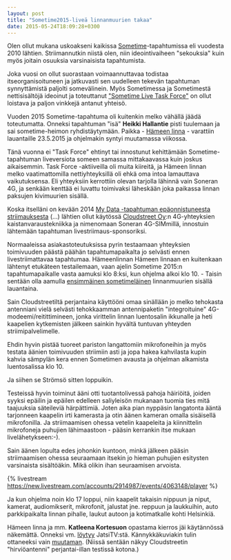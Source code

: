 ```yaml
---
layout: post
title: "Sometime2015-liveä linnanmuurien takaa"
date: 2015-05-24T18:09:28+0300
---
```


Olen ollut mukana uskoakseni kaikissa [Sometime](http://sometime.fi)-tapahtumissa eli vuodesta 2010 lähtien. Striimannutkin niistä olen, niin ideointivaiheen "sekouksia" kuin myös joitain osuuksia varsinaisista tapahtumista.<!--more-->

Joka vuosi on ollut suorastaan voimaannuttavaa todistaa itseorganisoituneen ja jatkuvasti sen uudelleen tekevän tapahtuman synnyttämistä paljolti somevälinein. Myös Sometimessa ja Sometimestä nettisisältöjä ideoinut ja toteuttanut ["Sometime Live Task Force"](https://www.facebook.com/groups/198152433548525/) on ollut loistava ja paljon vinkkejä antanut yhteisö.

Vuoden 2015 Sometime-tapahtuma oli kuitenkin melko vähällä jäädä toteutumatta. Onneksi tapahtuman "isä" **Heikki Hallantie** pisti tuulemaan ja sai sometime-heimon ryhdistäytymään. Paikka - [Hämeen linna](http://www.nba.fi/fi/museot/hameenlinna) - varattiin lauantaille 23.5.2015 ja ohjelmakin syntyi muutamassa viikossa.

Tänä vuonna ei "Task Force" ehtinyt tai innostunut kehittämään Sometime-tapahtuman liveversiota someen samassa mittakaavassa kuin joskus aikaisemmin. Task Force -aktiiveilla oli muita kiireitä, ja Hämeen linnan melko vaatimattomilla nettiyhteyksillä oli ehkä oma intoa lamauttava vaikutuksensa. Eli yhteyksiin kerrottiin olevan tarjolla lähinnä vain Soneran 4G, ja senkään kenttää ei luvattu toimivaksi läheskään joka paikassa linnan paksujen kivimuurien sisällä.

Koska itselläni on kevään 2014 [My Data -tapahtuman epäonnistuneesta striimauksesta](https://livestream.com/ITstriimIT/MyData-2014-04-07) (...) lähtien ollut käytössä [Cloudstreet Oy](http://www.thecldst.com/):n 4G-yhteyksien kaistanvaraustekniikka ja nimenomaan Soneran 4G-SIMmillä, innostuin lähtemään tapahtuman livestriimaus-sponsoriksi.

Normaaleissa asiakastoteutuksissa pyrin testaamaan yhteyksien toimivuuden päästä päähän tapahtumapaikalta jo selvästi ennen livestriimattavaa tapahtumaa. Hämeenlinnan Hämeen linnaan en kuitenkaan lähtenyt etukäteen testailemaan, vaan ajelin Sometime 2015:n tapahtumapaikalle vasta aamuksi klo 8:ksi, kun ohjelma alkoi klo 10. - Taisin sentään olla aamulla [ensimmäinen sometimeläinen](https://twitter.com/jarmolahti/status/601978703166472192) linnanmuurien sisällä lauantaina.

Sain Cloudstreetiltä perjantaina käyttööni omaa sinällään jo melko tehokasta antenniani vielä selvästi tehokkaamman antennipaketin "integroituine" 4G-modeemi/reitittimineen, jonka virittelin linnan luentosalin ikkunalle ja heti kaapelien kytkemisten jälkeen sainkin hyvältä tuntuvan yhteyden striimipalvelimelle.

Ehdin hyvin pistää tuoreet pariston langattomiin mikrofoneihin ja myös testata äänien toimivuuden striimiin asti ja jopa hakea kahvilasta kupin kahvia sämpylän kera ennen Sometimen avausta ja ohjelman alkamista luentosalissa klo 10.

Ja siihen se Strömsö sitten loppuikin.

Testeissä hyvin toiminut ääni otti tuotantolivessä pahoja häiriöitä, joiden syyksi epäilin ja epäilen edelleen saliyleisön mukanaan tuomia ties mitä taajuuksia säteileviä härpättimiä. Joten aika pian nyppäsin langatonta ääntä tarjonneen kaapelin irti kamerasta ja otin äänen kameran omalla sisäisellä mikrofonilla. Ja striimaamisen ohessa vetelin kaapeleita ja kiinnittelin mikrofoneja puhujien lähimaastoon - pääsin kerrankin itse mukaan livelähetykseen:-).

Sain äänen lopulta edes johonkin kuntoon, minkä jälkeen pääsin striimaamisen ohessa seuraamaan itsekin jo hieman puhujien esitysten varsinaista sisältöäkin. Mikä olikin ihan seuraamisen arvoista.

{% livestream https://new.livestream.com/accounts/2914987/events/4063148/player %}

Ja kun ohjelma noin klo 17 loppui, niin kaapelit takaisin nippuun ja niput, kamerat, audiomikserit, mikrofonit, jalustat jne. reppuun ja laukkuihin, auto parkkipaikalta linnan pihalle, laukut autoon ja kotimatkalle kohti Helsinkiä.

Hämeen linna ja mm. **Katleena Kortesuon** opastama kierros jäi käytännössä näkemättä. Onneksi vm. [löytyy](http://bambuser.com/v/5535508) JatsiTV:stä. Kännykkäkuviakin tulin ottaneeksi vain [muutaman](https://www.flickr.com/photos/jarmolahti/sets/72157651035961424). (Niissä sentään näkyy Cloudstreetin "hirviöantenni" perjantai-illan testissä kotona.)